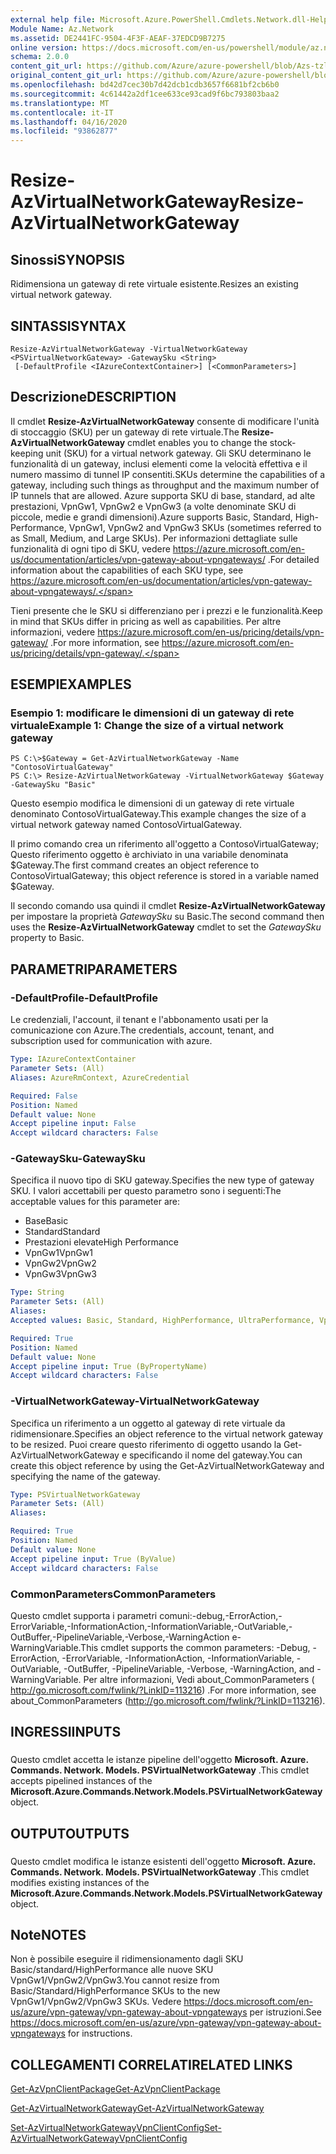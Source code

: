 ```yaml
---
external help file: Microsoft.Azure.PowerShell.Cmdlets.Network.dll-Help.xml
Module Name: Az.Network
ms.assetid: DE2441FC-9504-4F3F-AEAF-37EDCD9B7275
online version: https://docs.microsoft.com/en-us/powershell/module/az.network/resize-azvirtualnetworkgateway
schema: 2.0.0
content_git_url: https://github.com/Azure/azure-powershell/blob/Azs-tzl/src/Network/Network/help/Resize-AzVirtualNetworkGateway.md
original_content_git_url: https://github.com/Azure/azure-powershell/blob/Azs-tzl/src/Network/Network/help/Resize-AzVirtualNetworkGateway.md
ms.openlocfilehash: bd42d7cec30b7d42dcb1cdb3657f6681bf2cb6b0
ms.sourcegitcommit: 4c61442a2df1cee633ce93cad9f6bc793803baa2
ms.translationtype: MT
ms.contentlocale: it-IT
ms.lasthandoff: 04/16/2020
ms.locfileid: "93862877"
---
```

# <span data-ttu-id="620b7-101">Resize-AzVirtualNetworkGateway</span><span class="sxs-lookup"><span data-stu-id="620b7-101">Resize-AzVirtualNetworkGateway</span></span>

## <span data-ttu-id="620b7-102">Sinossi</span><span class="sxs-lookup"><span data-stu-id="620b7-102">SYNOPSIS</span></span>
<span data-ttu-id="620b7-103">Ridimensiona un gateway di rete virtuale esistente.</span><span class="sxs-lookup"><span data-stu-id="620b7-103">Resizes an existing virtual network gateway.</span></span>

## <span data-ttu-id="620b7-104">SINTASSI</span><span class="sxs-lookup"><span data-stu-id="620b7-104">SYNTAX</span></span>

```
Resize-AzVirtualNetworkGateway -VirtualNetworkGateway <PSVirtualNetworkGateway> -GatewaySku <String>
 [-DefaultProfile <IAzureContextContainer>] [<CommonParameters>]
```

## <span data-ttu-id="620b7-105">Descrizione</span><span class="sxs-lookup"><span data-stu-id="620b7-105">DESCRIPTION</span></span>
<span data-ttu-id="620b7-106">Il cmdlet **Resize-AzVirtualNetworkGateway** consente di modificare l'unità di stoccaggio (SKU) per un gateway di rete virtuale.</span><span class="sxs-lookup"><span data-stu-id="620b7-106">The **Resize-AzVirtualNetworkGateway** cmdlet enables you to change the stock-keeping unit (SKU) for a virtual network gateway.</span></span>
<span data-ttu-id="620b7-107">Gli SKU determinano le funzionalità di un gateway, inclusi elementi come la velocità effettiva e il numero massimo di tunnel IP consentiti.</span><span class="sxs-lookup"><span data-stu-id="620b7-107">SKUs determine the capabilities of a gateway, including such things as throughput and the maximum number of IP tunnels that are allowed.</span></span>
<span data-ttu-id="620b7-108">Azure supporta SKU di base, standard, ad alte prestazioni, VpnGw1, VpnGw2 e VpnGw3 (a volte denominate SKU di piccole, medie e grandi dimensioni).</span><span class="sxs-lookup"><span data-stu-id="620b7-108">Azure supports Basic, Standard, High-Performance, VpnGw1, VpnGw2 and VpnGw3 SKUs (sometimes referred to as Small, Medium, and Large SKUs).</span></span>
<span data-ttu-id="620b7-109">Per informazioni dettagliate sulle funzionalità di ogni tipo di SKU, vedere https://azure.microsoft.com/en-us/documentation/articles/vpn-gateway-about-vpngateways/ .</span><span class="sxs-lookup"><span data-stu-id="620b7-109">For detailed information about the capabilities of each SKU type, see https://azure.microsoft.com/en-us/documentation/articles/vpn-gateway-about-vpngateways/.</span></span>

<span data-ttu-id="620b7-110">Tieni presente che le SKU si differenziano per i prezzi e le funzionalità.</span><span class="sxs-lookup"><span data-stu-id="620b7-110">Keep in mind that SKUs differ in pricing as well as capabilities.</span></span>
<span data-ttu-id="620b7-111">Per altre informazioni, vedere https://azure.microsoft.com/en-us/pricing/details/vpn-gateway/ .</span><span class="sxs-lookup"><span data-stu-id="620b7-111">For more information, see https://azure.microsoft.com/en-us/pricing/details/vpn-gateway/.</span></span>

## <span data-ttu-id="620b7-112">ESEMPI</span><span class="sxs-lookup"><span data-stu-id="620b7-112">EXAMPLES</span></span>

### <span data-ttu-id="620b7-113">Esempio 1: modificare le dimensioni di un gateway di rete virtuale</span><span class="sxs-lookup"><span data-stu-id="620b7-113">Example 1: Change the size of a virtual network gateway</span></span>
```
PS C:\>$Gateway = Get-AzVirtualNetworkGateway -Name "ContosoVirtualGateway"
PS C:\> Resize-AzVirtualNetworkGateway -VirtualNetworkGateway $Gateway -GatewaySku "Basic"
```

<span data-ttu-id="620b7-114">Questo esempio modifica le dimensioni di un gateway di rete virtuale denominato ContosoVirtualGateway.</span><span class="sxs-lookup"><span data-stu-id="620b7-114">This example changes the size of a virtual network gateway named ContosoVirtualGateway.</span></span>

<span data-ttu-id="620b7-115">Il primo comando crea un riferimento all'oggetto a ContosoVirtualGateway; Questo riferimento oggetto è archiviato in una variabile denominata $Gateway.</span><span class="sxs-lookup"><span data-stu-id="620b7-115">The first command creates an object reference to ContosoVirtualGateway; this object reference is stored in a variable named $Gateway.</span></span>

<span data-ttu-id="620b7-116">Il secondo comando usa quindi il cmdlet **Resize-AzVirtualNetworkGateway** per impostare la proprietà *GatewaySku* su Basic.</span><span class="sxs-lookup"><span data-stu-id="620b7-116">The second command then uses the **Resize-AzVirtualNetworkGateway** cmdlet to set the *GatewaySku* property to Basic.</span></span>

## <span data-ttu-id="620b7-117">PARAMETRI</span><span class="sxs-lookup"><span data-stu-id="620b7-117">PARAMETERS</span></span>

### <span data-ttu-id="620b7-118">-DefaultProfile</span><span class="sxs-lookup"><span data-stu-id="620b7-118">-DefaultProfile</span></span>
<span data-ttu-id="620b7-119">Le credenziali, l'account, il tenant e l'abbonamento usati per la comunicazione con Azure.</span><span class="sxs-lookup"><span data-stu-id="620b7-119">The credentials, account, tenant, and subscription used for communication with azure.</span></span>

```yaml
Type: IAzureContextContainer
Parameter Sets: (All)
Aliases: AzureRmContext, AzureCredential

Required: False
Position: Named
Default value: None
Accept pipeline input: False
Accept wildcard characters: False
```

### <span data-ttu-id="620b7-120">-GatewaySku</span><span class="sxs-lookup"><span data-stu-id="620b7-120">-GatewaySku</span></span>
<span data-ttu-id="620b7-121">Specifica il nuovo tipo di SKU gateway.</span><span class="sxs-lookup"><span data-stu-id="620b7-121">Specifies the new type of gateway SKU.</span></span>
<span data-ttu-id="620b7-122">I valori accettabili per questo parametro sono i seguenti:</span><span class="sxs-lookup"><span data-stu-id="620b7-122">The acceptable values for this parameter are:</span></span>

- <span data-ttu-id="620b7-123">Base</span><span class="sxs-lookup"><span data-stu-id="620b7-123">Basic</span></span>
- <span data-ttu-id="620b7-124">Standard</span><span class="sxs-lookup"><span data-stu-id="620b7-124">Standard</span></span>
- <span data-ttu-id="620b7-125">Prestazioni elevate</span><span class="sxs-lookup"><span data-stu-id="620b7-125">High Performance</span></span>
- <span data-ttu-id="620b7-126">VpnGw1</span><span class="sxs-lookup"><span data-stu-id="620b7-126">VpnGw1</span></span>
- <span data-ttu-id="620b7-127">VpnGw2</span><span class="sxs-lookup"><span data-stu-id="620b7-127">VpnGw2</span></span>
- <span data-ttu-id="620b7-128">VpnGw3</span><span class="sxs-lookup"><span data-stu-id="620b7-128">VpnGw3</span></span>

```yaml
Type: String
Parameter Sets: (All)
Aliases: 
Accepted values: Basic, Standard, HighPerformance, UltraPerformance, VpnGw1, VpnGw2, VpnGw3

Required: True
Position: Named
Default value: None
Accept pipeline input: True (ByPropertyName)
Accept wildcard characters: False
```

### <span data-ttu-id="620b7-129">-VirtualNetworkGateway</span><span class="sxs-lookup"><span data-stu-id="620b7-129">-VirtualNetworkGateway</span></span>
<span data-ttu-id="620b7-130">Specifica un riferimento a un oggetto al gateway di rete virtuale da ridimensionare.</span><span class="sxs-lookup"><span data-stu-id="620b7-130">Specifies an object reference to the virtual network gateway to be resized.</span></span>
<span data-ttu-id="620b7-131">Puoi creare questo riferimento di oggetto usando la Get-AzVirtualNetworkGateway e specificando il nome del gateway.</span><span class="sxs-lookup"><span data-stu-id="620b7-131">You can create this object reference by using the Get-AzVirtualNetworkGateway and specifying the name of the gateway.</span></span>

```yaml
Type: PSVirtualNetworkGateway
Parameter Sets: (All)
Aliases: 

Required: True
Position: Named
Default value: None
Accept pipeline input: True (ByValue)
Accept wildcard characters: False
```

### <span data-ttu-id="620b7-132">CommonParameters</span><span class="sxs-lookup"><span data-stu-id="620b7-132">CommonParameters</span></span>
<span data-ttu-id="620b7-133">Questo cmdlet supporta i parametri comuni:-debug,-ErrorAction,-ErrorVariable,-InformationAction,-InformationVariable,-OutVariable,-OutBuffer,-PipelineVariable,-Verbose,-WarningAction e-WarningVariable.</span><span class="sxs-lookup"><span data-stu-id="620b7-133">This cmdlet supports the common parameters: -Debug, -ErrorAction, -ErrorVariable, -InformationAction, -InformationVariable, -OutVariable, -OutBuffer, -PipelineVariable, -Verbose, -WarningAction, and -WarningVariable.</span></span> <span data-ttu-id="620b7-134">Per altre informazioni, Vedi about_CommonParameters ( http://go.microsoft.com/fwlink/?LinkID=113216) .</span><span class="sxs-lookup"><span data-stu-id="620b7-134">For more information, see about_CommonParameters (http://go.microsoft.com/fwlink/?LinkID=113216).</span></span>

## <span data-ttu-id="620b7-135">INGRESSI</span><span class="sxs-lookup"><span data-stu-id="620b7-135">INPUTS</span></span>

###  
<span data-ttu-id="620b7-136">Questo cmdlet accetta le istanze pipeline dell'oggetto **Microsoft. Azure. Commands. Network. Models. PSVirtualNetworkGateway** .</span><span class="sxs-lookup"><span data-stu-id="620b7-136">This cmdlet accepts pipelined instances of the **Microsoft.Azure.Commands.Network.Models.PSVirtualNetworkGateway** object.</span></span>

## <span data-ttu-id="620b7-137">OUTPUT</span><span class="sxs-lookup"><span data-stu-id="620b7-137">OUTPUTS</span></span>

###  
<span data-ttu-id="620b7-138">Questo cmdlet modifica le istanze esistenti dell'oggetto **Microsoft. Azure. Commands. Network. Models. PSVirtualNetworkGateway** .</span><span class="sxs-lookup"><span data-stu-id="620b7-138">This cmdlet modifies existing instances of the **Microsoft.Azure.Commands.Network.Models.PSVirtualNetworkGateway** object.</span></span>

## <span data-ttu-id="620b7-139">Note</span><span class="sxs-lookup"><span data-stu-id="620b7-139">NOTES</span></span>
<span data-ttu-id="620b7-140">Non è possibile eseguire il ridimensionamento dagli SKU Basic/standard/HighPerformance alle nuove SKU VpnGw1/VpnGw2/VpnGw3.</span><span class="sxs-lookup"><span data-stu-id="620b7-140">You cannot resize from Basic/Standard/HighPerformance SKUs to the new VpnGw1/VpnGw2/VpnGw3 SKUs.</span></span> <span data-ttu-id="620b7-141">Vedere https://docs.microsoft.com/en-us/azure/vpn-gateway/vpn-gateway-about-vpngateways per istruzioni.</span><span class="sxs-lookup"><span data-stu-id="620b7-141">See https://docs.microsoft.com/en-us/azure/vpn-gateway/vpn-gateway-about-vpngateways for instructions.</span></span>

## <span data-ttu-id="620b7-142">COLLEGAMENTI CORRELATI</span><span class="sxs-lookup"><span data-stu-id="620b7-142">RELATED LINKS</span></span>

[<span data-ttu-id="620b7-143">Get-AzVpnClientPackage</span><span class="sxs-lookup"><span data-stu-id="620b7-143">Get-AzVpnClientPackage</span></span>](./Get-AzVpnClientPackage.md)

[<span data-ttu-id="620b7-144">Get-AzVirtualNetworkGateway</span><span class="sxs-lookup"><span data-stu-id="620b7-144">Get-AzVirtualNetworkGateway</span></span>](./Get-AzVirtualNetworkGateway.md)

[<span data-ttu-id="620b7-145">Set-AzVirtualNetworkGatewayVpnClientConfig</span><span class="sxs-lookup"><span data-stu-id="620b7-145">Set-AzVirtualNetworkGatewayVpnClientConfig</span></span>](./Set-AzVirtualNetworkGatewayVpnClientConfig.md)


